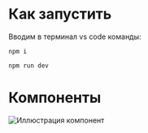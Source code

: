# Как запустить
Вводим в терминал vs code команды:
```
npm i
```
```
npm run dev
```
# Компоненты
![Иллюстрация компонент](https://i.ibb.co/pypF9TX/components.jpg)
